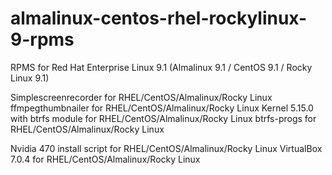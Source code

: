 # almalinux-centos-rhel-rockylinux-9-rpms
RPMS for Red Hat Enterprise Linux 9.1 (Almalinux 9.1 / CentOS 9.1 / Rocky Linux 9.1)

Simplescreenrecorder for RHEL/CentOS/Almalinux/Rocky Linux
ffmpegthumbnailer for RHEL/CentOS/Almalinux/Rocky Linux
Kernel 5.15.0 with btrfs module for RHEL/CentOS/Almalinux/Rocky Linux
btrfs-progs for RHEL/CentOS/Almalinux/Rocky Linux

Nvidia 470 install script for RHEL/CentOS/Almalinux/Rocky Linux
VirtualBox 7.0.4 for RHEL/CentOS/Almalinux/Rocky Linux
